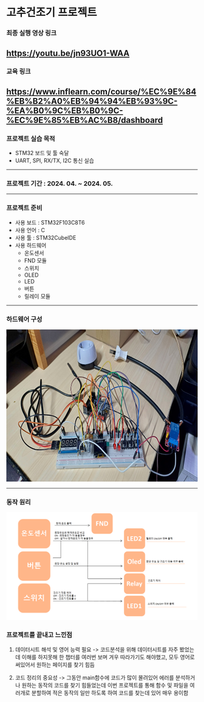 # 고추건조기 프로젝트

### 최종 실행 영상 링크
https://youtu.be/jn93UO1-WAA
---------

### 교육 링크
https://www.inflearn.com/course/%EC%9E%84%EB%B2%A0%EB%94%94%EB%93%9C-%EA%B0%9C%EB%B0%9C-%EC%9E%85%EB%AC%B8/dashboard
---------
### 프로젝트 실습 목적
- STM32 보드 및 툴 숙달
- UART, SPI, RX/TX, I2C 통신 실습
---------

### 프로젝트 기간 : 2024. 04. ~ 2024. 05.
---------

### 프로젝트 준비
- 사용 보드 : STM32F103C8T6
- 사용 언어 : C
- 사용 툴 : STM32CubeIDE
- 사용 하드웨어
  - 온도센서
  - FND 모듈
  - 스위치
  - OLED
  - LED
  - 버튼
  - 릴레이 모듈
---------

### 하드웨어 구성
<img src = https://github.com/MinsikYoon/STM_Project/blob/master/Picture/20240603_213724.jpg width="800" height="400"/>


------------

### 동작 원리
![](https://github.com/MinsikYoon/STM_Project/blob/master/Picture/%EB%8F%99%EC%9E%91%EC%9B%90%EB%A6%AC.png)
 


### 프로젝트를 끝내고 느낀점
1. 데이터시트 해석 및 영어 능력 필요
-> 코드분석을 위해 데이터시트를 자주 봤었는데 이해를 하지못해 한 챕터를 여러번 보며 겨우 따라가기도 해야했고, 모두 영어로 써있어서 원하는 페이지를 찾기 힘듬

2. 코드 정리의 중요성
   -> 그동안 main함수에 코드가 많이 몰려있어 에러를 분석하거나 원하는 동작의 코드를 찾기 힘들었는데
   이번 프로젝트를 통해 함수 및 파일을 여러개로 분할하여 적은 동작의 일만 하도록 하여
   코드를 찾는데 있어 매우 용이함
